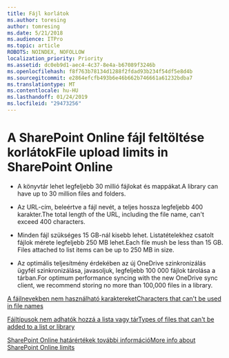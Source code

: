 ```yaml
---
title: Fájl korlátok
ms.author: toresing
author: tomresing
ms.date: 5/21/2018
ms.audience: ITPro
ms.topic: article
ROBOTS: NOINDEX, NOFOLLOW
localization_priority: Priority
ms.assetid: dc0eb9d1-aec4-4c37-8e4a-b67089f3246b
ms.openlocfilehash: f8f763b78134d1288f2fdad93b234f54df5e8d4b
ms.sourcegitcommit: e2864efcfb493b6e46b662b746661a61232bdba7
ms.translationtype: MT
ms.contentlocale: hu-HU
ms.lasthandoff: 01/24/2019
ms.locfileid: "29473256"
---
```

# <a name="file-upload-limits-in-sharepoint-online"></a><span data-ttu-id="641df-102">A SharePoint Online fájl feltöltése korlátok</span><span class="sxs-lookup"><span data-stu-id="641df-102">File upload limits in SharePoint Online</span></span>

- <span data-ttu-id="641df-103">A könyvtár lehet legfeljebb 30 millió fájlokat és mappákat.</span><span class="sxs-lookup"><span data-stu-id="641df-103">A library can have up to 30 million files and folders.</span></span>
    
- <span data-ttu-id="641df-104">Az URL-cím, beleértve a fájl nevét, a teljes hossza legfeljebb 400 karakter.</span><span class="sxs-lookup"><span data-stu-id="641df-104">The total length of the URL, including the file name, can't exceed 400 characters.</span></span>
    
- <span data-ttu-id="641df-p101">Minden fájl szükséges 15 GB-nál kisebb lehet. Listatételekhez csatolt fájlok mérete legfeljebb 250 MB lehet.</span><span class="sxs-lookup"><span data-stu-id="641df-p101">Each file mush be less than 15 GB. Files attached to list items can be up to 250 MB in size.</span></span>
    
- <span data-ttu-id="641df-107">Az optimális teljesítmény érdekében az új OneDrive szinkronizálás ügyfél szinkronizálása, javasoljuk, legfeljebb 100 000 fájlok tárolása a tárban.</span><span class="sxs-lookup"><span data-stu-id="641df-107">For optimum performance syncing with the new OneDrive sync client, we recommend storing no more than 100,000 files in a library.</span></span> 
    
[<span data-ttu-id="641df-108">A fájlnevekben nem használható karaktereket</span><span class="sxs-lookup"><span data-stu-id="641df-108">Characters that can't be used in file names</span></span>](https://go.microsoft.com/fwlink/?linkid=866430)
  
[<span data-ttu-id="641df-109">Fájltípusok nem adhatók hozzá a lista vagy tár</span><span class="sxs-lookup"><span data-stu-id="641df-109">Types of files that can't be added to a list or library</span></span>](https://go.microsoft.com/fwlink/?linkid=273757)
  
[<span data-ttu-id="641df-110">SharePoint Online határértékek további információ</span><span class="sxs-lookup"><span data-stu-id="641df-110">More info about SharePoint Online limits</span></span>](https://go.microsoft.com/fwlink/?linkid=271273)
  

